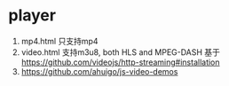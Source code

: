 # player
1. mp4.html 只支持mp4
2. video.html 支持m3u8, both HLS and MPEG-DASH 
    基于 https://github.com/videojs/http-streaming#installation
3. https://github.com/ahuigo/js-video-demos

